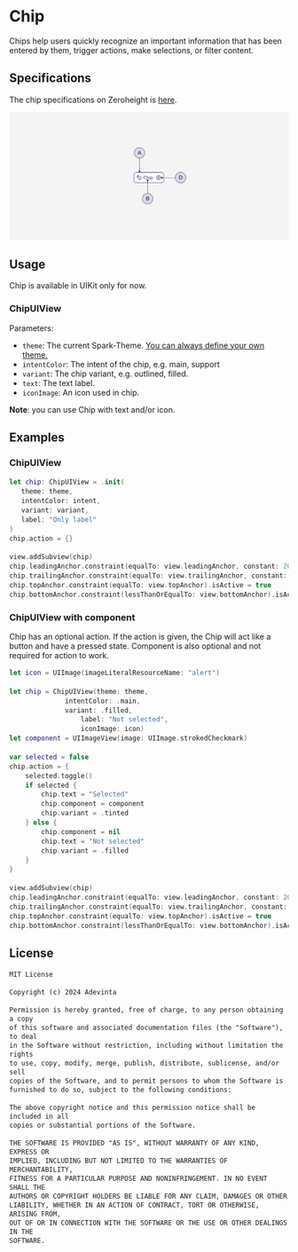# Chip
Chips help users quickly recognize an important information that has been entered by them, trigger actions, make selections, or filter content.

## Specifications
The chip specifications on Zeroheight is [here](https://spark.adevinta.com/1186e1705/p/17568d-chip).

![Figma anatomy](https://github.com/adevinta/spark-ios-component-chip/blob/main/.github/assets/anatomy.png)

## Usage
Chip is available in UIKit only for now. 

### ChipUIView
Parameters:
* `theme`: The current Spark-Theme. [You can always define your own theme.](https://github.com/adevinta/spark-ios/wiki/Theming#your-own-theming)
* `intentColor`: The intent of the chip, e.g. main, support
* `variant`: The chip variant, e.g. outlined, filled.
* `text`: The text label.
* `iconImage`: An icon used in chip.

**Note**: you can use Chip with text and/or icon.

## Examples
### ChipUIView

```swift
let chip: ChipUIView = .init(
   theme: theme,
   intentColor: intent,
   variant: variant,
   label: "Only label"
)
chip.action = {}

view.addSubview(chip)
chip.leadingAnchor.constraint(equalTo: view.leadingAnchor, constant: 20).isActive = true
chip.trailingAnchor.constraint(equalTo: view.trailingAnchor, constant: -20).isActive = true
chip.topAnchor.constraint(equalTo: view.topAnchor).isActive = true
chip.bottomAnchor.constraint(lessThanOrEqualTo: view.bottomAnchor).isActive = true
```

### ChipUIView with component
Chip has an optional action. If the action is given, the Chip will act like a button and have a pressed state.
Component is also optional and not required for action to work.

```swift
let icon = UIImage(imageLiteralResourceName: "alert")

let chip = ChipUIView(theme: theme,
              intentColor: .main,
              variant: .filled,
                  label: "Not selected",
                  iconImage: icon)
let component = UIImageView(image: UIImage.strokedCheckmark)

var selected = false
chip.action = {
    selected.toggle()
    if selected {
        chip.text = "Selected"
        chip.component = component
        chip.variant = .tinted
    } else {
        chip.component = nil
        chip.text = "Not selected"
        chip.variant = .filled
    }
}

view.addSubview(chip)
chip.leadingAnchor.constraint(equalTo: view.leadingAnchor, constant: 20).isActive = true
chip.trailingAnchor.constraint(equalTo: view.trailingAnchor, constant: -20).isActive = true
chip.topAnchor.constraint(equalTo: view.topAnchor).isActive = true
chip.bottomAnchor.constraint(lessThanOrEqualTo: view.bottomAnchor).isActive = true
```

## License

```
MIT License

Copyright (c) 2024 Adevinta

Permission is hereby granted, free of charge, to any person obtaining a copy
of this software and associated documentation files (the "Software"), to deal
in the Software without restriction, including without limitation the rights
to use, copy, modify, merge, publish, distribute, sublicense, and/or sell
copies of the Software, and to permit persons to whom the Software is
furnished to do so, subject to the following conditions:

The above copyright notice and this permission notice shall be included in all
copies or substantial portions of the Software.

THE SOFTWARE IS PROVIDED "AS IS", WITHOUT WARRANTY OF ANY KIND, EXPRESS OR
IMPLIED, INCLUDING BUT NOT LIMITED TO THE WARRANTIES OF MERCHANTABILITY,
FITNESS FOR A PARTICULAR PURPOSE AND NONINFRINGEMENT. IN NO EVENT SHALL THE
AUTHORS OR COPYRIGHT HOLDERS BE LIABLE FOR ANY CLAIM, DAMAGES OR OTHER
LIABILITY, WHETHER IN AN ACTION OF CONTRACT, TORT OR OTHERWISE, ARISING FROM,
OUT OF OR IN CONNECTION WITH THE SOFTWARE OR THE USE OR OTHER DEALINGS IN THE
SOFTWARE.
```